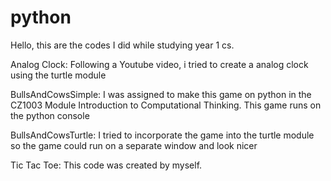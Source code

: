 # python
Hello, this are the codes I did while studying year 1 cs. 

Analog Clock: Following a Youtube video, i tried to create a analog clock using the turtle module 

BullsAndCowsSimple: 
I was assigned to make this game on python in the CZ1003 Module Introduction to Computational Thinking. This game runs on the python console


BullsAndCowsTurtle: 
I tried to incorporate the game into the turtle module so the game could run on a separate window and look nicer

Tic Tac Toe: This code was created by myself. 
